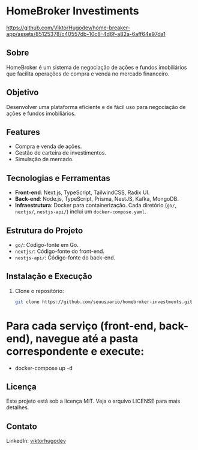 # HomeBroker Investiments


https://github.com/ViktorHugodev/home-breaker-app/assets/85125378/c40557db-10c8-4d6f-a82a-6aff64e97da1


## Sobre

HomeBroker é um sistema de negociação de ações e fundos imobiliários que facilita operações de compra e venda no mercado financeiro.

## Objetivo

Desenvolver uma plataforma eficiente e de fácil uso para negociação de ações e fundos imobiliários.

## Features

- Compra e venda de ações.
- Gestão de carteira de investimentos.
- Simulação de mercado.

## Tecnologias e Ferramentas

- **Front-end**: Next.js, TypeScript, TailwindCSS, Radix UI.
- **Back-end**: Node.js, TypeScript, Prisma, NestJS, Kafka, MongoDB.
- **Infraestrutura**: Docker para containerização. Cada diretório (`go/`, `nextjs/`, `nestjs-api/`) inclui um `docker-compose.yaml`.

## Estrutura do Projeto

- `go/`: Código-fonte em Go.
- `nextjs/`: Código-fonte do front-end.
- `nestjs-api/`: Código-fonte do back-end.

## Instalação e Execução

1. Clone o repositório:
   ```bash
   git clone https://github.com/seuusuario/homebroker-investments.git
   ```

# Para cada serviço (front-end, back-end), navegue até a pasta correspondente e execute:

- docker-compose up -d

## Licença

Este projeto está sob a licença MIT. Veja o arquivo LICENSE para mais detalhes.

## Contato

LinkedIn: [viktorhugodev](https://www.linkedin.com/in/viktorhugodev/)
